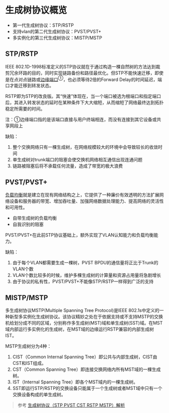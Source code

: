 # 生成树协议概览

* 第一代生成树协议：STP/RSTP
* 支持vlan的第二代生成树协议：PVST/PVST+
* 多实例化的第三代生成树协议：MISTP/MSTP

## STP/RSTP

IEEE 802.1D-1998标准定义的STP协议就在于通过构造一棵自然树的方法达到裁剪冗余环路的目的，同时实现链路备份和路径最优化。但STP不能快速迁移，即使是在点对点链路或<ins>边缘端口</ins><sup>①</sup>，也必须等待2倍的Forward Delay的时间延迟，端口才能迁移到转发状态。

RSTP即为STP的改良版。其“快速”体现在，当一个端口被选为根端口和指定端口后，其进入转发状态的延时在某种条件下大大缩短，从而缩短了网络最终达到拓扑稳定所需要的时间。

注：①边缘端口指的是该端口直接与用户终端相连，而没有连接到其它设备或共享网段上

缺陷：
1. 整个交换网络只有一棵生成树，在网络规模较大的环境中会导致较长的收敛时间
1. 单生成树对trunk端口的阻塞会使交换机网络相互通信出现连通问题
1. 链路被阻塞后将不承载任何流量，造成了带宽的极大浪费


## PVST/PVST+

[负载均衡](https://www.jianshu.com/p/9826d866080a)就是建立在现有网络结构之上，它提供了一种廉价有效透明的方法扩展网络设备和服务器的带宽、增加吞吐量、加强网络数据处理能力、提高网络的灵活性和可用性。

* 自带生成树的负载均衡
* 自我识别的阻塞


PVST/PVST+在此前STP协议基础上，额外实现了VLAN认知能力和负载均衡能力。

缺陷：

1. 由于每个VLAN都需要生成一棵树，PVST BPDU的通信量将正比于Trunk的VLAN个数
1. VLAN个数比较多的时候，维护多棵生成树的计算量和资源占用量将急剧增长
1. 由于协议的私有性，PVST/PVST+不能像STP/RSTP一样得到广泛的支持

## MISTP/MSTP

多生成树协议MSTP(Multiple Spanning Tree Protocol)是IEEE 802.1s中定义的一种新型多实例化生成树协议。该协议精妙之处在于依据支持或不支持MSTP的交换机给划分成不同的区域，分别称作多生成树(MST)域和单生成树(SST)域。在MST域内部运行多实例化的生成树，在MST域的边缘运行RSTP兼容的内部生成树IST。

MSTP生成树分为4种：

1. CIST（Common Internal Spanning Tree）即公共与内部生成树，CIST由CST和IST组成。
2. CST（Common Spanning Tree）即连接交换网络内所有MST域的一棵生成树。
3. IST（Internal Spanning Tree）即各个MST域内的一棵生成树。
4. SST即运行STP/RSTP的交换设备只能属于一个生成树或者MST域中只有一个交换设备构成的单生成树。

> 参考 [生成树协议（STP PVST CST RSTP MSTP）解析](https://blog.51cto.com/cdlaowang/1758103)
